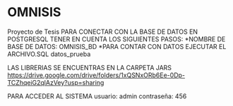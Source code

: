 # OMNISIS
Proyecto de Tesis
PARA CONECTAR CON LA BASE DE DATOS EN POSTGRESQL
TENER EN CUENTA LOS SIGUIENTES PASOS:
*NOMBRE DE BASE DE DATOS: 
	OMNISIS_BD
*PARA CONTAR CON DATOS EJECUTAR EL ARCHIVO.SQL
	datos_prueba

LAS LIBRERIAS SE ENCUENTRAS EN LA CARPETA JARS
https://drive.google.com/drive/folders/1xQSNxORb6Ee-0Dp-TCZhqeiG2qlAzVey?usp=sharing

PARA ACCEDER AL SISTEMA
	usuario: admin
	contraseña: 456
